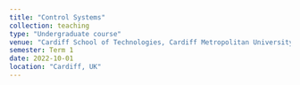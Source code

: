 ```yaml
---
title: "Control Systems"
collection: teaching
type: "Undergraduate course"
venue: "Cardiff School of Technologies, Cardiff Metropolitan University"
semester: Term 1
date: 2022-10-01
location: "Cardiff, UK"
---
```

